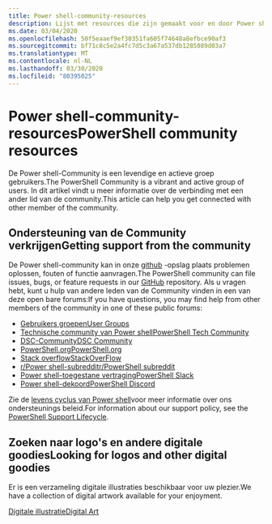 ```yaml
---
title: Power shell-community-resources
description: Lijst met resources die zijn gemaakt voor en door Power shell-gebruikers
ms.date: 03/04/2020
ms.openlocfilehash: 50f5eaaef9ef30351fa605f74648a8efbce90af3
ms.sourcegitcommit: bf71c8c5e2a4fc7d5c3a67a537db1285089d03a7
ms.translationtype: MT
ms.contentlocale: nl-NL
ms.lasthandoff: 03/30/2020
ms.locfileid: "80395025"
---
```

# <a name="powershell-community-resources"></a><span data-ttu-id="4eb5c-103">Power shell-community-resources</span><span class="sxs-lookup"><span data-stu-id="4eb5c-103">PowerShell community resources</span></span>

<span data-ttu-id="4eb5c-104">De Power shell-Community is een levendige en actieve groep gebruikers.</span><span class="sxs-lookup"><span data-stu-id="4eb5c-104">The PowerShell Community is a vibrant and active group of users.</span></span> <span data-ttu-id="4eb5c-105">In dit artikel vindt u meer informatie over de verbinding met een ander lid van de community.</span><span class="sxs-lookup"><span data-stu-id="4eb5c-105">This article can help you get connected with other member of the community.</span></span>

## <a name="getting-support-from-the-community"></a><span data-ttu-id="4eb5c-106">Ondersteuning van de Community verkrijgen</span><span class="sxs-lookup"><span data-stu-id="4eb5c-106">Getting support from the community</span></span>

<span data-ttu-id="4eb5c-107">De Power shell-community kan in onze [github](https://github.com/powershell/powershell/issues) -opslag plaats problemen oplossen, fouten of functie aanvragen.</span><span class="sxs-lookup"><span data-stu-id="4eb5c-107">The PowerShell community can file issues, bugs, or feature requests in our [GitHub](https://github.com/powershell/powershell/issues) repository.</span></span> <span data-ttu-id="4eb5c-108">Als u vragen hebt, kunt u hulp van andere leden van de Community vinden in een van deze open bare forums:</span><span class="sxs-lookup"><span data-stu-id="4eb5c-108">If you have questions, you may find help from other members of the community in one of these public forums:</span></span>

- [<span data-ttu-id="4eb5c-109">Gebruikers groepen</span><span class="sxs-lookup"><span data-stu-id="4eb5c-109">User Groups</span></span>](https://aka.ms/psusergroup)
- [<span data-ttu-id="4eb5c-110">Technische community van Power shell</span><span class="sxs-lookup"><span data-stu-id="4eb5c-110">PowerShell Tech Community</span></span>](https://techcommunity.microsoft.com/t5/PowerShell/ct-p/WindowsPowerShell)
- [<span data-ttu-id="4eb5c-111">DSC-Community</span><span class="sxs-lookup"><span data-stu-id="4eb5c-111">DSC Community</span></span>](https://dsccommunity.org/)
- [<span data-ttu-id="4eb5c-112">PowerShell.org</span><span class="sxs-lookup"><span data-stu-id="4eb5c-112">PowerShell.org</span></span>](https://powershell.org/)
- [<span data-ttu-id="4eb5c-113">Stack overflow</span><span class="sxs-lookup"><span data-stu-id="4eb5c-113">StackOverFlow</span></span>](https://stackoverflow.com/questions/tagged/powershell)
- [<span data-ttu-id="4eb5c-114">r/Power shell-subreddit</span><span class="sxs-lookup"><span data-stu-id="4eb5c-114">r/PowerShell subreddit</span></span>](https://www.reddit.com/r/PowerShell/)
- [<span data-ttu-id="4eb5c-115">Power shell-toegestane vertraging</span><span class="sxs-lookup"><span data-stu-id="4eb5c-115">PowerShell Slack</span></span>](https://join.slack.com/t/powershell/shared_invite/enQtNjk2ODE4MTkxNTY4LWJlOTU3NzBiYWFiMjM3Mzg3M2E5OGJiNGE4YjVhODVlNWNlY2I2ZWRkNGY2NjE4MThiYTg4OWI5NjA4MDM3ZjQ)
- [<span data-ttu-id="4eb5c-116">Power shell-dekoord</span><span class="sxs-lookup"><span data-stu-id="4eb5c-116">PowerShell Discord</span></span>](https://discord.gg/Ju25cw6)

<span data-ttu-id="4eb5c-117">Zie de [levens cyclus van Power shell](/powershell/scripting/powershell-support-lifecycle)voor meer informatie over ons ondersteunings beleid.</span><span class="sxs-lookup"><span data-stu-id="4eb5c-117">For information about our support policy, see the [PowerShell Support Lifecycle](/powershell/scripting/powershell-support-lifecycle).</span></span>

## <a name="looking-for-logos-and-other-digital-goodies"></a><span data-ttu-id="4eb5c-118">Zoeken naar logo's en andere digitale goodies</span><span class="sxs-lookup"><span data-stu-id="4eb5c-118">Looking for logos and other digital goodies</span></span>

<span data-ttu-id="4eb5c-119">Er is een verzameling digitale illustraties beschikbaar voor uw plezier.</span><span class="sxs-lookup"><span data-stu-id="4eb5c-119">We have a collection of digital artwork available for your enjoyment.</span></span>

[<span data-ttu-id="4eb5c-120">Digitale illustratie</span><span class="sxs-lookup"><span data-stu-id="4eb5c-120">Digital Art</span></span>](/powershell/scripting/community/digital-art)
